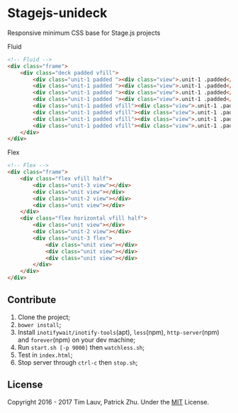 Stagejs-unideck
===============
Responsive minimum CSS base for Stage.js projects

Fluid
```html
<!-- Fluid -->
<div class="frame">
    <div class="deck padded vfill">
        <div class="unit-1 padded "><div class="view">.unit-1 .padded</div></div>
        <div class="unit-1 padded "><div class="view">.unit-1 .padded</div></div>
        <div class="unit-1 padded "><div class="view">.unit-1 .padded</div></div>
        <div class="unit-1 padded "><div class="view">.unit-1 .padded</div><div style="position: absolute;left: 0;bottom: 0;height: 2em;width: 2em;background: red"></div></div>
        <div class="unit-1 padded vfill"><div class="view">.unit-1 .padded .vfill</div></div>
        <div class="unit-1 padded vfill"><div class="view">.unit-1 .padded .vfill</div></div>
        <div class="unit-1 padded vfill"><div class="view">.unit-1 .padded .vfill</div></div>
        <div class="unit-1 padded vfill"><div class="view">.unit-1 .padded .vfill</div></div>
    </div>
</div>
```

Flex
```html
<!-- Flex -->
<div class="frame">
    <div class="flex vfill half">
        <div class="unit-3 view"></div>
        <div class="unit view"></div>
        <div class="unit-2 view"></div>
        <div class="unit view"></div>
    </div>
    <div class="flex horizontal vfill half">
        <div class="unit view"></div>
        <div class="unit-2 view"></div>
        <div class="unit-3 flex">
            <div class="unit view"></div>
            <div class="unit view"></div>
            <div class="unit view"></div>
        </div>
    </div>
</div>
```

Contribute
----------
1. Clone the project;
2. `bower install`;
3. Install `inotifywait/inotify-tools`(apt), `less`(npm), `http-server`(npm) and `forever`(npm) on your dev machine;
4. Run `start.sh [-p 9000]` then `watchless.sh`;
5. Test in `index.html`;
6. Stop server through `ctrl-c` then `stop.sh`;

License
-------
Copyright 2016 - 2017 Tim Lauv, Patrick Zhu. 
Under the [MIT](http://opensource.org/licenses/MIT) License.
